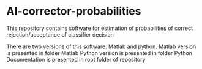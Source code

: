 # AI-corrector-probabilities
This repository contains software for estimation of probabilities of correct rejection/acceptance of classifier decision

There are two versions of this software: Matlab and python.
Matlab version is presented in folder Matlab
Python version is presented in folder Python
Documentation is presented in root folder of repository
